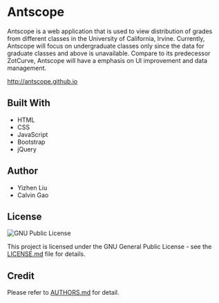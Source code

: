# Antscope
Antscope is a web application that is used to view distribution of grades from different classes in the University of California, Irvine. Currently, Antscope will focus on undergraduate classes only since the data for graduate classes and above is unavailable. Compare to its predecessor ZotCurve, Antscope will have a emphasis on UI improvement and data management. 

http://antscope.github.io

## Built With
* HTML
* CSS
* JavaScript
* Bootstrap
* jQuery

## Author
* Yizhen Liu
* Calvin Gao

## License
![](https://www.gnu.org/graphics/gplv3-or-later.svg "GNU Public License")

This project is licensed under the GNU General Public License - see the [LICENSE.md](LICENSE) file for details.

## Credit
Please refer to [AUTHORS.md](AUTHORS.md) for detail.

